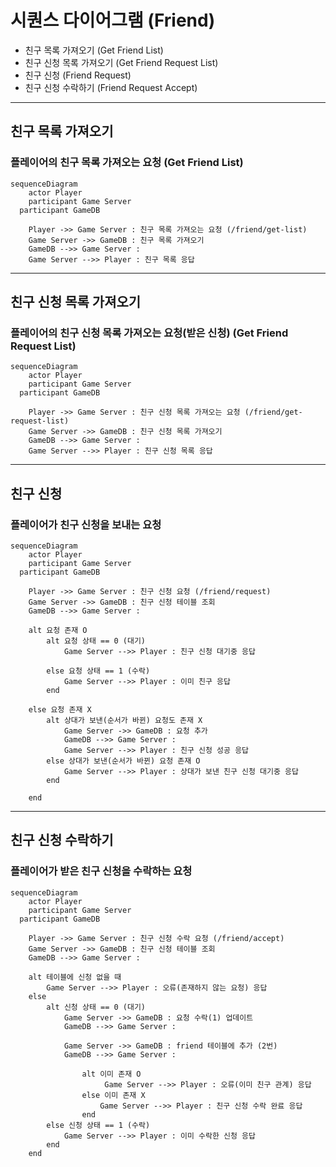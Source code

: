 # 시퀀스 다이어그램 (Friend)

* 친구 목록 가져오기 (Get Friend List)
* 친구 신청 목록 가져오기 (Get Friend Request List)
* 친구 신청 (Friend Request)
* 친구 신청 수락하기 (Friend Request Accept)

------------------------------

## 친구 목록 가져오기
### 플레이어의 친구 목록 가져오는 요청 (Get Friend List)
```mermaid
sequenceDiagram
	actor Player
	participant Game Server
  participant GameDB

	Player ->> Game Server : 친구 목록 가져오는 요청 (/friend/get-list)
	Game Server ->> GameDB : 친구 목록 가져오기
	GameDB -->> Game Server : 
	Game Server -->> Player : 친구 목록 응답

```


------------------------------

## 친구 신청 목록 가져오기
### 플레이어의 친구 신청 목록 가져오는 요청(받은 신청) (Get Friend Request List)
```mermaid
sequenceDiagram
	actor Player
	participant Game Server
  participant GameDB

	Player ->> Game Server : 친구 신청 목록 가져오는 요청 (/friend/get-request-list)
	Game Server ->> GameDB : 친구 신청 목록 가져오기
	GameDB -->> Game Server : 
	Game Server -->> Player : 친구 신청 목록 응답

```


------------------------------


## 친구 신청
### 플레이어가 친구 신청을 보내는 요청
```mermaid
sequenceDiagram
	actor Player
	participant Game Server
  participant GameDB

	Player ->> Game Server : 친구 신청 요청 (/friend/request)
	Game Server ->> GameDB : 친구 신청 테이블 조회
	GameDB -->> Game Server : 

	alt 요청 존재 O
		alt 요청 상태 == 0 (대기)
			Game Server -->> Player : 친구 신청 대기중 응답
	
		else 요청 상태 == 1 (수락)
			Game Server -->> Player : 이미 친구 응답
		end
	
	else 요청 존재 X
		alt 상대가 보낸(순서가 바뀐) 요청도 존재 X
			Game Server ->> GameDB : 요청 추가
			GameDB -->> Game Server :  
			Game Server -->> Player : 친구 신청 성공 응답
		else 상대가 보낸(순서가 바뀐) 요청 존재 O
			Game Server -->> Player : 상대가 보낸 친구 신청 대기중 응답
		end
	
	end

```




------------------------------


## 친구 신청 수락하기
### 플레이어가 받은 친구 신청을 수락하는 요청
```mermaid
sequenceDiagram
	actor Player
	participant Game Server
  participant GameDB

	Player ->> Game Server : 친구 신청 수락 요청 (/friend/accept)
	Game Server ->> GameDB : 친구 신청 테이블 조회
	GameDB -->> Game Server : 
	
	alt 테이블에 신청 없을 때
		Game Server -->> Player : 오류(존재하지 않는 요청) 응답
	else
		alt 신청 상태 == 0 (대기)
			Game Server ->> GameDB : 요청 수락(1) 업데이트
			GameDB -->> Game Server :  

			Game Server ->> GameDB : friend 테이블에 추가 (2번)
			GameDB -->> Game Server :  
				
				alt 이미 존재 O
					 Game Server -->> Player : 오류(이미 친구 관계) 응답
				else 이미 존재 X
					Game Server -->> Player : 친구 신청 수락 완료 응답
				end
		else 신청 상태 == 1 (수락)
			Game Server -->> Player : 이미 수락한 신청 응답
		end
	end

```







